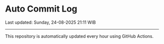 # Auto Commit Log

Last updated: Sunday, 24-08-2025 21:11 WIB

---

This repository is automatically updated every hour using GitHub Actions.
